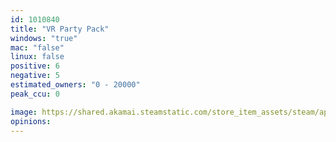 ```yaml
---
id: 1010840
title: "VR Party Pack"
windows: "true"
mac: "false"
linux: false
positive: 6
negative: 5
estimated_owners: "0 - 20000"
peak_ccu: 0

image: https://shared.akamai.steamstatic.com/store_item_assets/steam/apps/1010840/header.jpg?t=1608098443
opinions:
---
```

